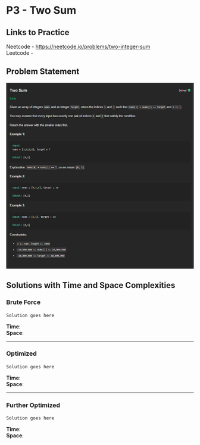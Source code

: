# P3 - Two Sum

## Links to Practice

Neetcode - https://neetcode.io/problems/two-integer-sum <br/>
Leetcode -

## Problem Statement

<img src ="P3-PS.png" height="500px"></img>

## Solutions with Time and Space Complexities

### Brute Force

```
Solution goes here
```

**Time**: <br/>
**Space**:

<hr/>

### Optimized

```
Solution goes here
```

**Time**: <br/>
**Space**:

<hr/>

### Further Optimized

```
Solution goes here
```

**Time**: <br/>
**Space**:
